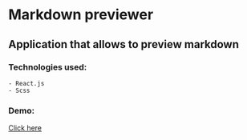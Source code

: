 # Markdown previewer

## Application that allows to preview markdown

### Technologies used:

    - React.js
    - Scss

### Demo:

[Click here](https://josephdevart.github.io/random-quote-machine/)

